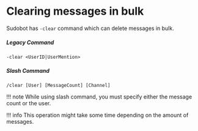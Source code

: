 # Clearing messages in bulk

Sudobot has `-clear` command which can delete messages in bulk.

##### Legacy Command
```
-clear <UserID|UserMention>
```

##### Slash Command
```
/clear [User] [MessageCount] [Channel]
```

!!! note
    While using slash command, you must specify either the message count or the user.

!!! info
    This operation might take some time depending on the amount of messages.